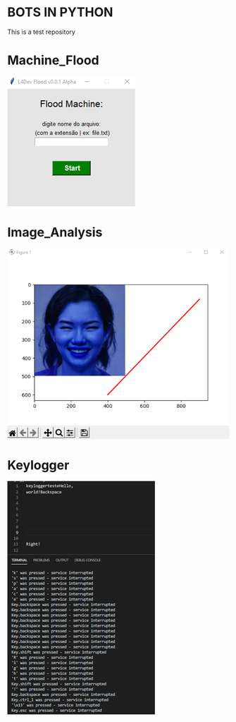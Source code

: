 # BOTS IN PYTHON
This is a test repository


# Machine_Flood

<img src="floodmachine.png">


# Image_Analysis

<img src="img_a.png">

# Keylogger

<img src="keylogger_t.png">
